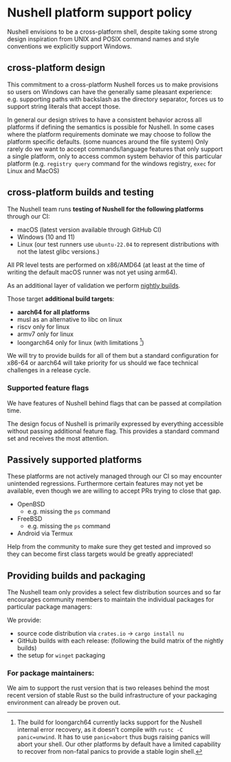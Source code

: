 # Nushell platform support policy

Nushell envisions to be a cross-platform shell, despite taking some strong design inspiration from UNIX and POSIX command names and style conventions we explicitly support Windows.

## cross-platform design
This commitment to a cross-platform Nushell forces us to make provisions so users on Windows can have the generally same pleasant experience: e.g. supporting paths with backslash as the directory separator, forces us to support string literals that accept those.

In general our design strives to have a consistent behavior across all platforms if defining the semantics is possible for Nushell.
In some cases where the platform requirements dominate we may choose to follow the platform specific defaults. (some nuances around the file system)
Only rarely do we want to accept commands/language features that only support a single platform, only to access common system behavior of this particular platform (e.g. `registry query` command for the windows registry, `exec` for Linux and MacOS)

## cross-platform builds and testing

The Nushell team runs **testing of Nushell for the following platforms** through our CI:

- macOS (latest version available through GitHub CI)
- Windows (10 and 11)
- Linux (our test runners use `ubuntu-22.04` to represent distributions with not the latest glibc versions.)

All PR level tests are performed on x86/AMD64 (at least at the time of writing the default macOS runner was not yet using arm64).

As an additional layer of validation we perform [nightly builds](https://github.com/nushell/nightly/releases).

Those target **additional build targets**:
- **aarch64 for all platforms**
- musl as an alternative to libc on linux
- riscv only for linux
- armv7 only for linux
- loongarch64 only for linux (with limitations [^1])

We will try to provide builds for all of them but a standard configuration for x86-64 or aarch64 will take priority for us should we face technical challenges in a release cycle.

[^1]: The build for loongarch64 currently lacks support for the Nushell internal error recovery, as it doesn't compile with `rustc -C panic=unwind`. It has to use `panic=abort` thus bugs raising panics will abort your shell. Our other platforms by default have a limited capability to recover from non-fatal panics to provide a stable login shell.

### Supported feature flags

We have features of Nushell behind flags that can be passed at compilation time.

The design focus of Nushell is primarily expressed by everything accessible without passing additional feature flag.
This provides a standard command set and receives the most attention.

## Passively supported platforms

These platforms are not actively managed through our CI so may encounter unintended regressions.
Furthermore certain features may not yet be available, even though we are willing to accept PRs trying to close that gap.


- OpenBSD
    - e.g. missing the `ps` command
- FreeBSD
    - e.g. missing the `ps` command
- Android via Termux

Help from the community to make sure they get tested and improved so they can become first class targets would be greatly appreciated!


## Providing builds and packaging

The Nushell team only provides a select few distribution sources and so far encourages community members to maintain the individual packages for particular package managers:

We provide:
- source code distribution via `crates.io` -> `cargo install nu`
- GitHub builds with each release: (following the build matrix of the nightly builds)
- the setup for `winget` packaging

### For package maintainers:

We aim to support the rust version that is two releases behind the most recent version of stable Rust so the build infrastructure of your packaging environment can already be proven out.
